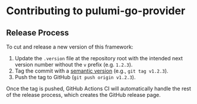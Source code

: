 # Contributing to pulumi-go-provider

## Release Process

To cut and release a new version of this framework:

1. Update the `.version` file at the repository root with the intended next version number without the `v` prefix (e.g. `1.2.3`).
2. Tag the commit with a [semantic version](https://semver.org/) (e.g., `git tag v1.2.3`).
3. Push the tag to GitHub (`git push origin v1.2.3`).

Once the tag is pushed, GitHub Actions CI will automatically handle the rest of the release process, which creates the GitHub release page.